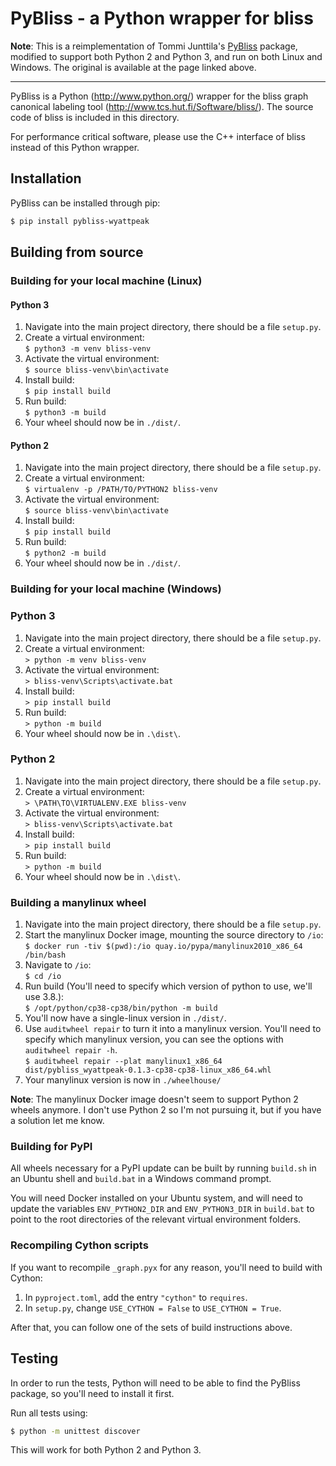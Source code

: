 # PyBliss - a Python wrapper for bliss

**Note**: This is a reimplementation of Tommi Junttila's [PyBliss](http://www.tcs.hut.fi/Software/bliss/) package, modified to support both Python 2 and Python 3, and run on both Linux and Windows. The original is available at the page linked above.

---

PyBliss is a Python (http://www.python.org/) wrapper for the bliss graph canonical labeling tool (http://www.tcs.hut.fi/Software/bliss/). The source code of bliss is included in this directory.

For performance critical software, please use the C++ interface of bliss instead of this Python wrapper.

## Installation

PyBliss can be installed through pip:

```bash
$ pip install pybliss-wyattpeak
```

## Building from source

### Building for your local machine (Linux)

#### Python 3

1. Navigate into the main project directory, there should be a file `setup.py`.
2. Create a virtual environment:\
   `$ python3 -m venv bliss-venv`
3. Activate the virtual environment:\
   `$ source bliss-venv\bin\activate`
4. Install build:\
   `$ pip install build`
5. Run build:\
   `$ python3 -m build`
6. Your wheel should now be in `./dist/`.

#### Python 2

1. Navigate into the main project directory, there should be a file `setup.py`.
2. Create a virtual environment:\
   `$ virtualenv -p /PATH/TO/PYTHON2 bliss-venv`
3. Activate the virtual environment:\
   `$ source bliss-venv\bin\activate`
4. Install build:\
   `$ pip install build`
5. Run build:\
   `$ python2 -m build`
6. Your wheel should now be in `./dist/`.

### Building for your local machine (Windows)

### Python 3

1. Navigate into the main project directory, there should be a file `setup.py`.
2. Create a virtual environment:\
   `> python -m venv bliss-venv`
3. Activate the virtual environment:\
   `> bliss-venv\Scripts\activate.bat`
4. Install build:\
   `> pip install build`
5. Run build:\
   `> python -m build`
6. Your wheel should now be in `.\dist\`.

### Python 2

1. Navigate into the main project directory, there should be a file `setup.py`.
2. Create a virtual environment:\
   `> \PATH\TO\VIRTUALENV.EXE bliss-venv`
3. Activate the virtual environment:\
   `> bliss-venv\Scripts\activate.bat`
4. Install build:\
   `> pip install build`
5. Run build:\
   `> python -m build`
6. Your wheel should now be in `.\dist\`.

### Building a manylinux wheel

1. Navigate into the main project directory, there should be a file `setup.py`.
2. Start the manylinux Docker image, mounting the source directory to `/io`:\
   `$ docker run -tiv $(pwd):/io quay.io/pypa/manylinux2010_x86_64 /bin/bash`
3. Navigate to `/io`:\
   `$ cd /io`
4. Run build (You'll need to specify which version of python to use, we'll use 3.8.):\
   `$ /opt/python/cp38-cp38/bin/python -m build`
5. You'll now have a single-linux version in `./dist/`.
6. Use `auditwheel repair` to turn it into a manylinux version. You'll need to specify which manylinux version, you can see the options with `auditwheel repair -h`.\
   `$ auditwheel repair --plat manylinux1_x86_64 dist/pybliss_wyattpeak-0.1.3-cp38-cp38-linux_x86_64.whl`
7. Your manylinux version is now in `./wheelhouse/`

**Note**: The manylinux Docker image doesn't seem to support Python 2 wheels anymore. I don't use Python 2 so I'm not pursuing it, but if you have a solution let me know.

### Building for PyPI

All wheels necessary for a PyPI update can be built by running `build.sh` in an Ubuntu shell and `build.bat` in a Windows command prompt.

You will need Docker installed on your Ubuntu system, and will need to update the variables `ENV_PYTHON2_DIR` and `ENV_PYTHON3_DIR` in `build.bat` to point to the root directories of the relevant virtual environment folders.

### Recompiling Cython scripts

If you want to recompile `_graph.pyx` for any reason, you'll need to build with Cython:

1. In `pyproject.toml`, add the entry `"cython"` to `requires`.
2. In `setup.py`, change `USE_CYTHON = False` to `USE_CYTHON = True`.

After that, you can follow one of the sets of build instructions above.

## Testing

In order to run the tests, Python will need to be able to find the PyBliss package, so you'll need to install it first.

Run all tests using:

```bash
$ python -m unittest discover
```

This will work for both Python 2 and Python 3.
